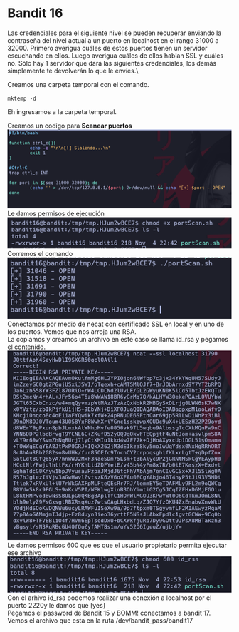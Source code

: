 # Bandit 16

Las credenciales para el siguiente nivel se pueden recuperar enviando la contraseña del nivel actual a un puerto en localhost en el rango 31000 a 32000. Primero averigua cuáles de estos puertos tienen un servidor escuchando en ellos. Luego averigua cuáles de ellos hablan SSL y cuáles no. Sólo hay 1 servidor que dará las siguientes credenciales, los demás simplemente te devolverán lo que le envíes.\

Creamos una carpeta temporal con el comando.
```
mktemp -d
```
Eh ingresamos a la carpeta temporal.

Creamos un codigo para **Scanear puertos**
![label text](imgs/01.png)
Le damos permisos de ejecución\
![label text](imgs/02.png)\
Corremos el comando\
![label text](imgs/03.png)\
Conectamos por medio de necat con certificado SSL en local y en uno de los puertos. Vemos que nos arroja una RSA.\
La copiamos y creamos un archivo en este caso se llama id_rsa y pegamos el contenido.\
![label text](imgs/04.png)\
Le damos permisos 600 que es que el usuario propietario permita ejecutar ese archivo\
![label text](imgs/05.png)\
Con el arhivo id_rsa podemos realizar una conexión a localhost por el puerto 2220y le damos que [yes]\
Pegamos el password de Bandit 15 y BOMM! conectamos a bandit 17.\
Vemos el archivo que esta en la ruta /dev/bandit_pass/bandit17
